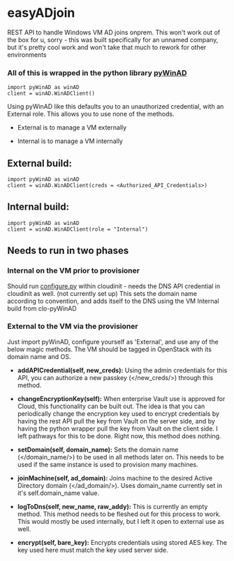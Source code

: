 # easyADjoin
REST API to handle Windows VM AD joins onprem. This won't work out of the box for u, sorry - this was built specifically for an unnamed company, but it's pretty cool work and won't take that much to rework for other environments


### All of this is wrapped in the python library [pyWinAD](https://github.com/gjbsaiia/pyWinAD)

    import pyWinAD as winAD
    client = winAD.WinADClient()

Using pyWinAD like this defaults you to an unauthorized credential, with an External role. This allows you to use none of the methods.

* External is to manage a VM externally

* Internal is to manage a VM internally
    
## External build:

    import pyWinAD as winAD
    client = winAD.WinADClient(creds = <Authorized_API_Credentials>)

## Internal build:

    import pyWinAD as winAD
    client = winAD.WinADClient(role = "Internal")
    
## Needs to run in two phases

### Internal on the VM prior to provisioner
Should run [configure.py](https://github.com/gjbsaiia/easyJoinAPI/blob/master/internal_config/configure.py) within cloudinit - needs the DNS API credential in cloudinit as well. (not currently set up)
This sets the domain name according to convention, and adds itself to the DNS using the VM Internal build from clo-pyWinAD

### External to the VM via the provisioner
Just import pyWinAD, configure yourself as 'External', and use any of the below magic methods. The VM should be tagged in
OpenStack with its domain name and OS.

* **addAPICredential(self, new_creds):**
    Using the admin credentials for this API, you can authorize a new passkey (</new_creds/>) through this method.

* **changeEncryptionKey(self):**
    When enterprise Vault use is approved for Cloud, this functionality can be built out. The idea is that you 
    can periodically change the encryption key used to encrypt credentials by having the rest API pull the key
    from Vault on the server side, and by having the python wrapper pull the key from Vault on the client side.
    I left pathways for this to be done. Right now, this method does nothing.

* **setDomain(self, domain_name):**
    Sets the domain name (</domain_name/>) to be used in all methods later on. This needs to be used if the same
    instance is used to provision many machines.

* **joinMachine(self, ad_domain):**
    Joins machine to the desired Active Directory domain (</ad_domain/>). Uses domain_name currently set in it's
    self.domain_name value.

* **logToDns(self, new_name, raw_addy):**
    This is currently an empty method. This method needs to be fleshed out for this process to work. This would
    mostly be used internally, but I left it open to external use as well.

* **encrypt(self, bare_key):**
    Encrypts credentials using stored AES key. The key used here must match the key used server side.
